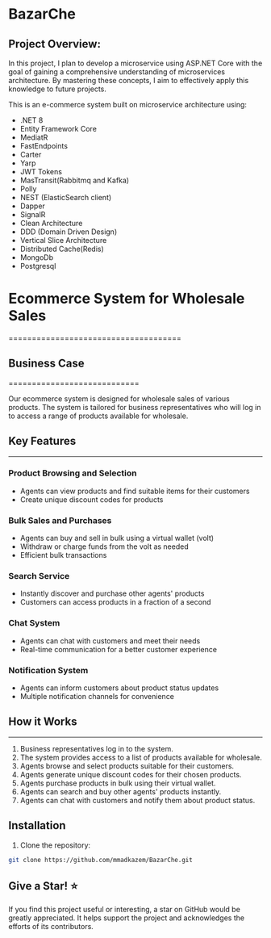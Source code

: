 # BazarChe

## Project Overview:

In this project, I plan to develop a microservice using ASP.NET Core with the goal of gaining a comprehensive understanding of microservices architecture. By mastering these concepts, I aim to effectively apply this knowledge to future projects.

This is an e-commerce system built on microservice architecture using:

- .NET 8
- Entity Framework Core
- MediatR
- FastEndpoints
- Carter
- Yarp
- JWT Tokens
- MasTransit(Rabbitmq and Kafka)
- Polly
- NEST (ElasticSearch client)
- Dapper
- SignalR
- Clean Architecture
- DDD (Domain Driven Design)
- Vertical Slice Architecture
- Distributed Cache(Redis)
- MongoDb
- Postgresql

# Ecommerce System for Wholesale Sales
=====================================

## Business Case
============================

Our ecommerce system is designed for wholesale sales of various products. The system is tailored for business representatives who will log in to access a range of products available for wholesale.

## Key Features
---------------

### Product Browsing and Selection

* Agents can view products and find suitable items for their customers
* Create unique discount codes for products

### Bulk Sales and Purchases

* Agents can buy and sell in bulk using a virtual wallet (volt)
* Withdraw or charge funds from the volt as needed
* Efficient bulk transactions

### Search Service

* Instantly discover and purchase other agents' products
* Customers can access products in a fraction of a second

### Chat System

* Agents can chat with customers and meet their needs
* Real-time communication for a better customer experience

### Notification System

* Agents can inform customers about product status updates
* Multiple notification channels for convenience

## How it Works
---------------

1. Business representatives log in to the system.
2. The system provides access to a list of products available for wholesale.
3. Agents browse and select products suitable for their customers.
4. Agents generate unique discount codes for their chosen products.
5. Agents purchase products in bulk using their virtual wallet.
6. Agents can search and buy other agents' products instantly.
7. Agents can chat with customers and notify them about product status.

## Installation

1. Clone the repository:

```bash
git clone https://github.com/mmadkazem/BazarChe.git
```

## Give a Star! ⭐
If you find this project useful or interesting, a star on GitHub would be greatly appreciated. It helps support the project and acknowledges the efforts of its contributors.

